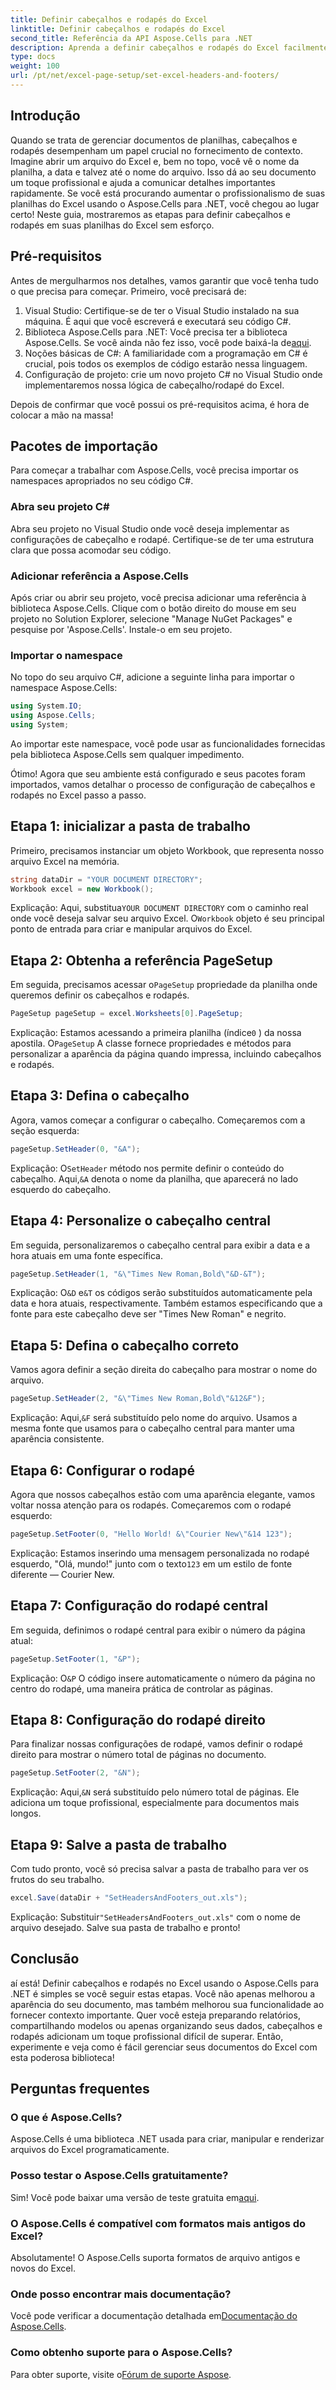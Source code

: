 ```yaml
---
title: Definir cabeçalhos e rodapés do Excel
linktitle: Definir cabeçalhos e rodapés do Excel
second_title: Referência da API Aspose.Cells para .NET
description: Aprenda a definir cabeçalhos e rodapés do Excel facilmente usando Aspose.Cells para .NET com nosso guia passo a passo. Perfeito para documentos profissionais.
type: docs
weight: 100
url: /pt/net/excel-page-setup/set-excel-headers-and-footers/
---
```

## Introdução

Quando se trata de gerenciar documentos de planilhas, cabeçalhos e rodapés desempenham um papel crucial no fornecimento de contexto. Imagine abrir um arquivo do Excel e, bem no topo, você vê o nome da planilha, a data e talvez até o nome do arquivo. Isso dá ao seu documento um toque profissional e ajuda a comunicar detalhes importantes rapidamente. Se você está procurando aumentar o profissionalismo de suas planilhas do Excel usando o Aspose.Cells para .NET, você chegou ao lugar certo! Neste guia, mostraremos as etapas para definir cabeçalhos e rodapés em suas planilhas do Excel sem esforço. 

## Pré-requisitos

Antes de mergulharmos nos detalhes, vamos garantir que você tenha tudo o que precisa para começar. Primeiro, você precisará de:

1. Visual Studio: Certifique-se de ter o Visual Studio instalado na sua máquina. É aqui que você escreverá e executará seu código C#.
2.  Biblioteca Aspose.Cells para .NET: Você precisa ter a biblioteca Aspose.Cells. Se você ainda não fez isso, você pode baixá-la de[aqui](https://releases.aspose.com/cells/net/).
3. Noções básicas de C#: A familiaridade com a programação em C# é crucial, pois todos os exemplos de código estarão nessa linguagem.
4. Configuração de projeto: crie um novo projeto C# no Visual Studio onde implementaremos nossa lógica de cabeçalho/rodapé do Excel.

Depois de confirmar que você possui os pré-requisitos acima, é hora de colocar a mão na massa!

## Pacotes de importação

Para começar a trabalhar com Aspose.Cells, você precisa importar os namespaces apropriados no seu código C#.

### Abra seu projeto C#

Abra seu projeto no Visual Studio onde você deseja implementar as configurações de cabeçalho e rodapé. Certifique-se de ter uma estrutura clara que possa acomodar seu código.

### Adicionar referência a Aspose.Cells

Após criar ou abrir seu projeto, você precisa adicionar uma referência à biblioteca Aspose.Cells. Clique com o botão direito do mouse em seu projeto no Solution Explorer, selecione "Manage NuGet Packages" e pesquise por 'Aspose.Cells'. Instale-o em seu projeto.

### Importar o namespace

No topo do seu arquivo C#, adicione a seguinte linha para importar o namespace Aspose.Cells:

```csharp
using System.IO;
using Aspose.Cells;
using System;
```

Ao importar este namespace, você pode usar as funcionalidades fornecidas pela biblioteca Aspose.Cells sem qualquer impedimento.

Ótimo! Agora que seu ambiente está configurado e seus pacotes foram importados, vamos detalhar o processo de configuração de cabeçalhos e rodapés no Excel passo a passo.

## Etapa 1: inicializar a pasta de trabalho

Primeiro, precisamos instanciar um objeto Workbook, que representa nosso arquivo Excel na memória.

```csharp
string dataDir = "YOUR DOCUMENT DIRECTORY";
Workbook excel = new Workbook();
```

 Explicação: Aqui, substitua`YOUR DOCUMENT DIRECTORY` com o caminho real onde você deseja salvar seu arquivo Excel. O`Workbook` objeto é seu principal ponto de entrada para criar e manipular arquivos do Excel.

## Etapa 2: Obtenha a referência PageSetup

 Em seguida, precisamos acessar o`PageSetup` propriedade da planilha onde queremos definir os cabeçalhos e rodapés.

```csharp
PageSetup pageSetup = excel.Worksheets[0].PageSetup;
```

 Explicação: Estamos acessando a primeira planilha (índice`0` ) da nossa apostila. O`PageSetup` A classe fornece propriedades e métodos para personalizar a aparência da página quando impressa, incluindo cabeçalhos e rodapés.

## Etapa 3: Defina o cabeçalho

Agora, vamos começar a configurar o cabeçalho. Começaremos com a seção esquerda:

```csharp
pageSetup.SetHeader(0, "&A");
```

 Explicação: O`SetHeader` método nos permite definir o conteúdo do cabeçalho. Aqui,`&A` denota o nome da planilha, que aparecerá no lado esquerdo do cabeçalho.

## Etapa 4: Personalize o cabeçalho central

Em seguida, personalizaremos o cabeçalho central para exibir a data e a hora atuais em uma fonte específica.

```csharp
pageSetup.SetHeader(1, "&\"Times New Roman,Bold\"&D-&T");
```

 Explicação: O`&D` e`&T` os códigos serão substituídos automaticamente pela data e hora atuais, respectivamente. Também estamos especificando que a fonte para este cabeçalho deve ser "Times New Roman" e negrito.

## Etapa 5: Defina o cabeçalho correto

Vamos agora definir a seção direita do cabeçalho para mostrar o nome do arquivo.

```csharp
pageSetup.SetHeader(2, "&\"Times New Roman,Bold\"&12&F");
```

 Explicação: Aqui,`&F` será substituído pelo nome do arquivo. Usamos a mesma fonte que usamos para o cabeçalho central para manter uma aparência consistente.

## Etapa 6: Configurar o rodapé

Agora que nossos cabeçalhos estão com uma aparência elegante, vamos voltar nossa atenção para os rodapés. Começaremos com o rodapé esquerdo:

```csharp
pageSetup.SetFooter(0, "Hello World! &\"Courier New\"&14 123");
```

 Explicação: Estamos inserindo uma mensagem personalizada no rodapé esquerdo, "Olá, mundo!" junto com o texto`123` em um estilo de fonte diferente — Courier New.

## Etapa 7: Configuração do rodapé central

Em seguida, definimos o rodapé central para exibir o número da página atual:

```csharp
pageSetup.SetFooter(1, "&P");
```

 Explicação: O`&P` O código insere automaticamente o número da página no centro do rodapé, uma maneira prática de controlar as páginas.

## Etapa 8: Configuração do rodapé direito

Para finalizar nossas configurações de rodapé, vamos definir o rodapé direito para mostrar o número total de páginas no documento.

```csharp
pageSetup.SetFooter(2, "&N");
```

 Explicação: Aqui,`&N` será substituído pelo número total de páginas. Ele adiciona um toque profissional, especialmente para documentos mais longos.

## Etapa 9: Salve a pasta de trabalho

Com tudo pronto, você só precisa salvar a pasta de trabalho para ver os frutos do seu trabalho.

```csharp
excel.Save(dataDir + "SetHeadersAndFooters_out.xls");
```

 Explicação: Substituir`"SetHeadersAndFooters_out.xls"` com o nome de arquivo desejado. Salve sua pasta de trabalho e pronto!

## Conclusão

aí está! Definir cabeçalhos e rodapés no Excel usando o Aspose.Cells para .NET é simples se você seguir estas etapas. Você não apenas melhorou a aparência do seu documento, mas também melhorou sua funcionalidade ao fornecer contexto importante. Quer você esteja preparando relatórios, compartilhando modelos ou apenas organizando seus dados, cabeçalhos e rodapés adicionam um toque profissional difícil de superar. Então, experimente e veja como é fácil gerenciar seus documentos do Excel com esta poderosa biblioteca!

## Perguntas frequentes

### O que é Aspose.Cells?
Aspose.Cells é uma biblioteca .NET usada para criar, manipular e renderizar arquivos do Excel programaticamente.

### Posso testar o Aspose.Cells gratuitamente?
 Sim! Você pode baixar uma versão de teste gratuita em[aqui](https://releases.aspose.com/).

### O Aspose.Cells é compatível com formatos mais antigos do Excel?
Absolutamente! O Aspose.Cells suporta formatos de arquivo antigos e novos do Excel.

### Onde posso encontrar mais documentação?
 Você pode verificar a documentação detalhada em[Documentação do Aspose.Cells](https://reference.aspose.com/cells/net/).

### Como obtenho suporte para o Aspose.Cells?
 Para obter suporte, visite o[Fórum de suporte Aspose](https://forum.aspose.com/c/cells/9).